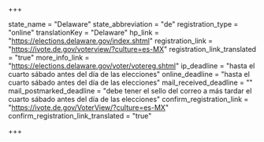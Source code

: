 +++

state_name = "Delaware"
state_abbreviation = "de"
registration_type = "online"
translationKey = "Delaware"
hp_link = "https://elections.delaware.gov/index.shtml"
registration_link = "https://ivote.de.gov/voterview/?culture=es-MX"
registration_link_translated = "true"
more_info_link = "https://elections.delaware.gov/voter/votereg.shtml"
ip_deadline = "hasta el cuarto sábado antes del día de las elecciones"
online_deadline = "hasta el cuarto sábado antes del día de las elecciones"
mail_received_deadline = ""
mail_postmarked_deadline = "debe tener el sello del correo a más tardar el cuarto sábado antes del día de las elecciones"
confirm_registration_link = "https://ivote.de.gov/VoterView/?culture=es-MX"
confirm_registration_link_translated = "true"

+++